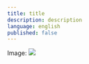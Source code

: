 ```yaml
---
title: title
description: description
language: english
published: false
---
```


Image: ![](/SQL/1.png)
